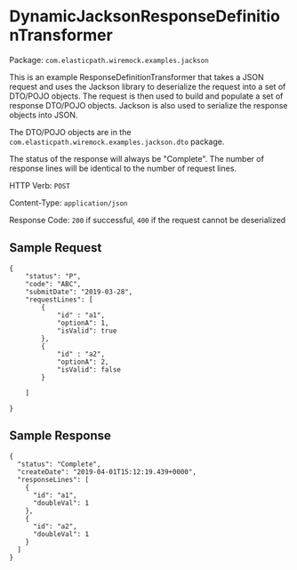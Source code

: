 # DynamicJacksonResponseDefinitionTransformer

Package: `com.elasticpath.wiremock.examples.jackson`

This is an example ResponseDefinitionTransformer that takes a JSON request and uses the 
Jackson library to deserialize the request into a set of DTO/POJO objects.  The request
is then used to build and populate a set of response DTO/POJO objects.  Jackson is also
used to serialize the response objects into JSON.

The DTO/POJO objects are in the `com.elasticpath.wiremock.examples.jackson.dto` package.

The status of the response will always be "Complete".  The number of response lines will be
identical to the number of request lines.

HTTP Verb: `POST`

Content-Type: `application/json`

Response Code: `200` if successful, `400` if the request cannot be deserialized


## Sample Request

	{
		"status": "P",
		"code": "ABC",
		"submitDate": "2019-03-28",
		"requestLines": [
			{
				"id" : "a1",
				"optionA": 1,
				"isValid": true
			},
			{
				"id" : "a2",
				"optionA": 2,
				"isValid": false
			}
	
		]
	
	}

## Sample Response

	{
	  "status": "Complete",
	  "createDate": "2019-04-01T15:12:19.439+0000",
	  "responseLines": [
		{
		  "id": "a1",
		  "doubleVal": 1
		},
		{
		  "id": "a2",
		  "doubleVal": 1
		}
	  ]
	}

